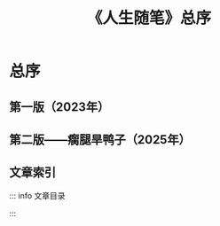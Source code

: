 ﻿---
title: 《人生随笔》总序
publishDate: "2023-01-23"
---
<script setup lang="ts">
    import { data } from './life.data.ts'
    import ArticleList from '../../components/ArticleList.vue'
</script>

# 总序

## 第一版（2023年）

<!--@include: ./2023-01-23-总序1.md{3,}-->

## 第二版——瘸腿旱鸭子（2025年）

<!--@include: ./2025-01-13-总序2.md{3,}-->

## 文章索引

::: info 文章目录

<ArticleList :source="data" />

:::